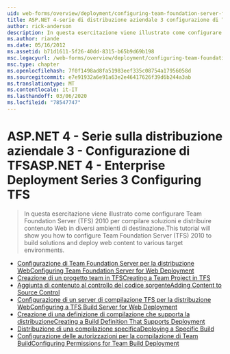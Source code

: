 ```yaml
---
uid: web-forms/overview/deployment/configuring-team-foundation-server-for-web-deployment/index
title: ASP.NET 4-serie di distribuzione aziendale 3 configurazione di TFS | Microsoft Docs
author: rick-anderson
description: In questa esercitazione viene illustrato come configurare Team Foundation Server (TFS) 2010 per compilare soluzioni e distribuire contenuto Web in diversi ambienti di destinazione.
ms.author: riande
ms.date: 05/16/2012
ms.assetid: b71d1611-5f26-40dd-8315-b65b9d69b198
msc.legacyurl: /web-forms/overview/deployment/configuring-team-foundation-server-for-web-deployment
msc.type: chapter
ms.openlocfilehash: 7f0f1498ad8fa51983eef335c08754a17956058d
ms.sourcegitcommit: e7e91932a6e91a63e2e46417626f39d6b244a3ab
ms.translationtype: MT
ms.contentlocale: it-IT
ms.lasthandoff: 03/06/2020
ms.locfileid: "78547747"
---
```

# <a name="aspnet-4---enterprise-deployment-series-3-configuring-tfs"></a><span data-ttu-id="9925d-103">ASP.NET 4 - Serie sulla distribuzione aziendale 3 - Configurazione di TFS</span><span class="sxs-lookup"><span data-stu-id="9925d-103">ASP.NET 4 - Enterprise Deployment Series 3 Configuring TFS</span></span>

> <span data-ttu-id="9925d-104">In questa esercitazione viene illustrato come configurare Team Foundation Server (TFS) 2010 per compilare soluzioni e distribuire contenuto Web in diversi ambienti di destinazione.</span><span class="sxs-lookup"><span data-stu-id="9925d-104">This tutorial will show you how to configure Team Foundation Server (TFS) 2010 to build solutions and deploy web content to various target environments.</span></span>

- [<span data-ttu-id="9925d-105">Configurazione di Team Foundation Server per la distribuzione Web</span><span class="sxs-lookup"><span data-stu-id="9925d-105">Configuring Team Foundation Server for Web Deployment</span></span>](configuring-team-foundation-server-for-web-deployment.md)
- [<span data-ttu-id="9925d-106">Creazione di un progetto team in TFS</span><span class="sxs-lookup"><span data-stu-id="9925d-106">Creating a Team Project in TFS</span></span>](creating-a-team-project-in-tfs.md)
- [<span data-ttu-id="9925d-107">Aggiunta di contenuto al controllo del codice sorgente</span><span class="sxs-lookup"><span data-stu-id="9925d-107">Adding Content to Source Control</span></span>](adding-content-to-source-control.md)
- [<span data-ttu-id="9925d-108">Configurazione di un server di compilazione TFS per la distribuzione Web</span><span class="sxs-lookup"><span data-stu-id="9925d-108">Configuring a TFS Build Server for Web Deployment</span></span>](configuring-a-tfs-build-server-for-web-deployment.md)
- [<span data-ttu-id="9925d-109">Creazione di una definizione di compilazione che supporta la distribuzione</span><span class="sxs-lookup"><span data-stu-id="9925d-109">Creating a Build Definition That Supports Deployment</span></span>](creating-a-build-definition-that-supports-deployment.md)
- [<span data-ttu-id="9925d-110">Distribuzione di una compilazione specifica</span><span class="sxs-lookup"><span data-stu-id="9925d-110">Deploying a Specific Build</span></span>](deploying-a-specific-build.md)
- [<span data-ttu-id="9925d-111">Configurazione delle autorizzazioni per la compilazione di Team Build</span><span class="sxs-lookup"><span data-stu-id="9925d-111">Configuring Permissions for Team Build Deployment</span></span>](configuring-permissions-for-team-build-deployment.md)
